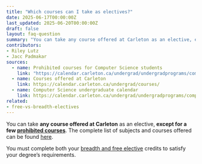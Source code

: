 ```yaml
---
title: "Which courses can I take as electives?"
date: 2025-06-17T00:00:00Z
last_updated: 2025-06-20T00:00:00Z
draft: false
layout: faq-question
summary: "You can take any course offered at Carleton as an elective, except for a few prohibited courses."
contributors: 
- Riley Lutz
- Jacc Padmakar
sources:
  - name: Prohibited courses for Computer Science students
    link: "https://calendar.carleton.ca/undergrad/undergradprograms/computerscience/#text:~:text=Course%20Categories%20(B.C.S.)"
  - name: Courses offered at Carleton
    link: https://calendar.carleton.ca/undergrad/courses/
  - name: Computer Science undergraduate calendar
    link: https://calendar.carleton.ca/undergrad/undergradprograms/computerscience/
related:
- free-vs-breadth-electives
---
```

You can take **any course offered at Carleton** as an elective, **except for a few [prohibited courses](https://calendar.carleton.ca/undergrad/undergradprograms/computerscience/#text:~:text=Course%20Categories%20(B.C.S.))**. The complete list of subjects and courses offered can be found [here](https://calendar.carleton.ca/undergrad/courses/).

You must complete both your [breadth and free elective](https://calendar.carleton.ca/undergrad/undergradprograms/computerscience/#Computer_Science__BCS_Honours:~:text=Statistical%20Modeling%20I-,6.%C2%A0%C2%A05.0%20credits%20in%20Breadth%20Electives,4.0,-Total%20Credits) credits to satisfy your degree’s requirements. 
